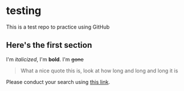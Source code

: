 # testing
This is a test repo to practice using GitHub

## Here's the first section
I'm *italicized*, I'm **bold**.
I'm ~~gone~~

> What a nice quote this is, look at how long and long and long it is

Please conduct your search using [this link](http://www.google.com).

